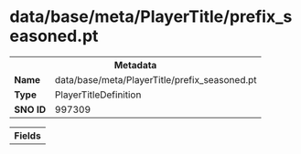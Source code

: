 <h1>data/base/meta/PlayerTitle/prefix_seasoned.pt</h1><table><tr><th colspan="100%">Metadata</th></tr><tr><td><b>Name</b></td><td>data/base/meta/PlayerTitle/prefix_seasoned.pt</td></tr><tr><td><b>Type</b></td><td>PlayerTitleDefinition</td></tr><tr><td><b>SNO ID</b></td><td>997309</td></tr></table>

<table><tr><th colspan="100%">Fields</th></tr></table>

